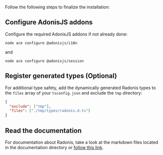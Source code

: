 Follow the following steps to finalize the installation:

## Configure AdonisJS addons

Configure the required AdonisJS addons if not already done:

```console
node ace configure @adonisjs/i18n
```

and

```console
node ace configure @adonisjs/session
```

## Register generated types (Optional)

For additional type safety, add the dynamically generated Radonis types to the `files` array of your `tsconfig.json` and exclude the `tmp` directory:

```json
{
  "exclude": ["tmp"],
  "files": ["./tmp/types/radonis.d.ts"]
}
```

## Read the documentation

For documentation about Radonis, take a look at the markdown files located in the documentation directory or [follow this link](https://github.com/microeinhundert/radonis/tree/main/packages/radonis/documentation/index.md).
